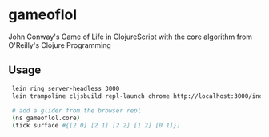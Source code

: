 # gameoflol

John Conway's Game of Life in ClojureScript with the core algorithm from O'Reilly's Clojure Programming

## Usage

```bash
 lein ring server-headless 3000
 lein trampoline cljsbuild repl-launch chrome http://localhost:3000/index.html
 
 # add a glider from the browser repl
 (ns gameoflol.core)
 (tick surface #{[2 0] [2 1] [2 2] [1 2] [0 1]})
```